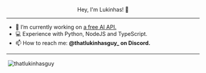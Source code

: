 <div align="center">Hey, I'm Lukinhas! 👋</div>

---

- 🔭 I’m currently working on [a free AI API.](https://discord.gg/zukijourney)
- 💻 Experience with Python, NodeJS and TypeScript.
- 📫 How to reach me: **@thatlukinhasguy_ on Discord.**

---


<p>&nbsp;<img align="center" src="https://github-readme-stats.vercel.app/api?username=thatlukinhasguy&show_icons=true&locale=en" alt="thatlukinhasguy" /></p>
